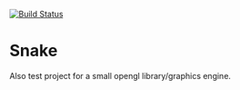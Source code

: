 [![Build Status](https://travis-ci.org/Larsg7/snake_game.svg?branch=development)](https://travis-ci.org/Larsg7/snake_game)

# Snake
Also test project for a small opengl library/graphics engine.
